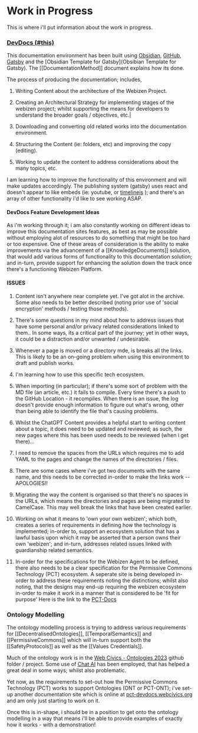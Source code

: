 # Work in Progress

This is where i'll put information about the work in progress.

### [DevDocs (#this)](https://devdocs.webizen.org/)
This documentation environment has been built using [Obsidian](https://obsidian.md/), [GitHub](https://github.com/), [Gatsby](https://www.gatsbyjs.com/) and the [Obsidian Template for Gatsby](Obsibian Template for Gatsby).  The [[DocumentationMethod]] document explains how its done.

The process of producing the documentation; includes,
1. Writing Content about the architecture of the Webizen Project.
   
2. Creating an Architectural Strategy for implementing stages of the webizen project; whilst supporting the means for developers to understand the broader goals / objectives, etc.|
   
3. Downloading and converting old related works into the documentation environment.
   
4. Structuring the Content (ie: folders, etc) and improving the copy (editing).
   
5. Working to update the content to address considerations about the many topics, etc.

I am learning how to improve the functionality of this environment and will make updates accordingly. The publishing system (gatsby) uses react and doesn't appear to like embeds (ie: youtube, or [timelinejs](https://timeline.knightlab.com/) ); and there's an array of other functionality i'd like to see working ASAP.

#### DevDocs Feature Development Ideas

As i'm working through it; i am also constantly working on different ideas to improve this documentation sites features, as best as may be possible without employing alot of resources to do something that might be too hard or too expensive.  One of these areas of consideration is the ability to make improvements via the advancement of a [[KnowledgeDocuments]] solution, that would add various forms of functionality to this documentation solution; and in-turn, provide support for enhancing the solution down the track once there's a functioning Webizen Platform. 

#### ISSUES

1. Content isn't anywhere near complete yet.  I've got alot in the archive.  Some also needs to be better described (noting prior use of 'social encryption' methods / testing those methods). 
   
2. There's some questions in my mind about how to address issues that have some personal and/or privacy related considerations linked to them.. In some ways, its a critical part of the journey; yet in other ways, it could be a distraction and/or unwanted / undesirable.
   
3. Whenever a page is moved or a directory mde, is breaks all the links. This is likely to be an on-going problem when using this environment to draft and publish works. 
   
4. I'm learning how to use this specific tech ecosystem.  
   
5. When importing (in particular); if there's some sort of problem with the MD file (an article, etc.) it fails to compile.  Every time there's a push to the GitHub Location - it recompiles.   When there is an issue, the log doesn't provide enough information to figure out what's wrong, other than being able to identify the file that's causing problems.
   
6. Whilst the ChatGPT Content provides a helpful start to writing content about a topic, it does need to be updated and reviewed; as such, the new pages where this has been used needs to be reviewed (when i get there)...
   
7. I need to remove the spaces from the URLs which requires me to add YAML to the pages and change the names of the directories / files.  
   
8. There are some cases where i've got two documents with the same name, and this needs to be corrected in-order to make the links work -- APOLOGIES!! 
   
9. Migrating the way the content is organised so that there's no spaces in the URLs, which means the directories and pages are being migrated to CamelCase.  This may well break the links that have been created earlier.  
   
10. Working on what it means to 'own your own webizen'; which both, creates a series of requirements in defining how the technology is implemented; in-order to, support an ecosystem solution that has a lawful basis upon which it may be asserted that a person owns their own 'webizen'; and in-turn, addresses related issues linked with guardianship related semantics.  
    
11. In-order for the specifications for the Webizen Agent to be defined, there also needs to be a clear specification for the Permissive Commons Technology (PCT) ecosystem.  A seperate site is being developed in-order to address these requirements noting the distinctions; whilst also noting, that the designs may end-up requiring the webizen ecosystem in-order to make it work in a manner that is considered to be 'fit for purpose' Here is the link to the [PCT-Docs](https://pct-devdocs.webcivics.org/)

### Ontology Modelling
The ontology modelling process is trying to address various requirements for [[DecentralisedOntologies]], [[TemporalSemantics]] and [[PermissiveCommons]] which will in-turn support both the [[SafetyProtocols]] as well as the [[Values Credentials]].

Much of the ontology work is in the [Web Civics - Ontologies 2023](https://github.com/WebCivics/ontologies/tree/2023) github folder / project. Some use of [Chat AI](https://chat.openai.com/) has been employed, that has helped a great deal in some ways; whilst also problematic.  

Yet now, as the requirements to set-out how the Permissive Commons Technology (PCT) works to support Ontologies (ONT or PCT-ONT); i've set-up another documentation site which is online at [pct-devdocs.webcivics.org](https://pct-devdocs.webcivics.org/) and am only just starting to work on it.

Once this is in-shape, i should be in a position to get onto the ontology modelling in a way that means i'll be able to provide examples of exactly how it works - with a demonstration! 